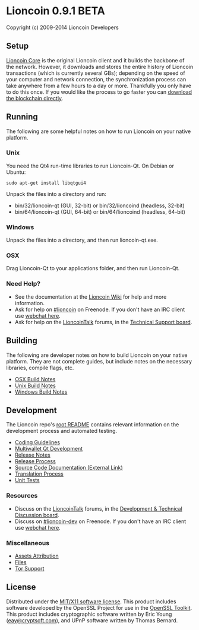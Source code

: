 Lioncoin 0.9.1 BETA
=====================

Copyright (c) 2009-2014 Lioncoin Developers


Setup
---------------------
[Lioncoin Core](http://lioncoin.org/en/download) is the original Lioncoin client and it builds the backbone of the network. However, it downloads and stores the entire history of Lioncoin transactions (which is currently several GBs); depending on the speed of your computer and network connection, the synchronization process can take anywhere from a few hours to a day or more. Thankfully you only have to do this once. If you would like the process to go faster you can [download the blockchain directly](https://lioncointalk.org/index.php?topic=145386.0).

Running
---------------------
The following are some helpful notes on how to run Lioncoin on your native platform. 

### Unix

You need the Qt4 run-time libraries to run Lioncoin-Qt. On Debian or Ubuntu:

	sudo apt-get install libqtgui4

Unpack the files into a directory and run:

- bin/32/lioncoin-qt (GUI, 32-bit) or bin/32/lioncoind (headless, 32-bit)
- bin/64/lioncoin-qt (GUI, 64-bit) or bin/64/lioncoind (headless, 64-bit)



### Windows

Unpack the files into a directory, and then run lioncoin-qt.exe.

### OSX

Drag Lioncoin-Qt to your applications folder, and then run Lioncoin-Qt.

### Need Help?

* See the documentation at the [Lioncoin Wiki](https://en.lioncoin.it/wiki/Main_Page)
for help and more information.
* Ask for help on [#lioncoin](http://webchat.freenode.net?channels=lioncoin) on Freenode. If you don't have an IRC client use [webchat here](http://webchat.freenode.net?channels=lioncoin).
* Ask for help on the [LioncoinTalk](https://lioncointalk.org/) forums, in the [Technical Support board](https://lioncointalk.org/index.php?board=4.0).

Building
---------------------
The following are developer notes on how to build Lioncoin on your native platform. They are not complete guides, but include notes on the necessary libraries, compile flags, etc.

- [OSX Build Notes](build-osx.md)
- [Unix Build Notes](build-unix.md)
- [Windows Build Notes](build-msw.md)

Development
---------------------
The Lioncoin repo's [root README](https://github.com/lioncoin/lioncoin/blob/master/README.md) contains relevant information on the development process and automated testing.

- [Coding Guidelines](coding.md)
- [Multiwallet Qt Development](multiwallet-qt.md)
- [Release Notes](release-notes.md)
- [Release Process](release-process.md)
- [Source Code Documentation (External Link)](https://dev.visucore.com/lioncoin/doxygen/)
- [Translation Process](translation_process.md)
- [Unit Tests](unit-tests.md)

### Resources
* Discuss on the [LioncoinTalk](https://lioncointalk.org/) forums, in the [Development & Technical Discussion board](https://lioncointalk.org/index.php?board=6.0).
* Discuss on [#lioncoin-dev](http://webchat.freenode.net/?channels=lioncoin) on Freenode. If you don't have an IRC client use [webchat here](http://webchat.freenode.net/?channels=lioncoin-dev).

### Miscellaneous
- [Assets Attribution](assets-attribution.md)
- [Files](files.md)
- [Tor Support](tor.md)

License
---------------------
Distributed under the [MIT/X11 software license](http://www.opensource.org/licenses/mit-license.php).
This product includes software developed by the OpenSSL Project for use in the [OpenSSL Toolkit](http://www.openssl.org/). This product includes
cryptographic software written by Eric Young ([eay@cryptsoft.com](mailto:eay@cryptsoft.com)), and UPnP software written by Thomas Bernard.
